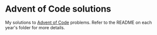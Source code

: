 # Advent of Code solutions

My solutions to [Advent of Code][advent-of-code] problems. Refer to the README
on each year's folder for more details.

[advent-of-code]: https://adventofcode.com/

